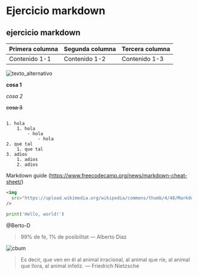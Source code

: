 # Ejercicio markdown

## ejercicio markdown

| Primera columna | Segunda columna | Tercera columna |
| --------------- | --------------- | --------------- |
| Contenido 1-1   | Contenido 1-2   | Contenido 1-3   |

![texto_alternativo](https://upload.wikimedia.org/wikipedia/commons/thumb/4/42/Text-x-readme.svg/1200px-Text-x-readme.svg.png)

**cosa 1**

_cosa 2_

~~cosa 3~~

```

1. hola
    1. hola
        - hola
            - hola
2. que tal
    1. que tal
3. adios
    1. adios
    2. adios

```

Markdown guide (https://www.freecodecamp.org/news/markdown-cheat-sheet/)

```html
<img
  src="https://upload.wikimedia.org/wikipedia/commons/thumb/4/48/Markdown-mark.svg/640px-Markdown-mark.svg.png"
/>
```

```python
print('Hello, world!')
```

@Berto-D

> 99% de fe, 1% de posibilitat — Alberto Diaz

![cbum](https://c.tenor.com/prr3beWewrEAAAAM/gym-cap.gif)

> Es decir, que ven en él al animal irracional, al animal que ríe, al animal que llora, al animal infeliz. — Friedrich Nietzsche

